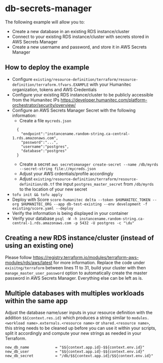 # db-secrets-manager

The following example will allow you to:

- Create a new database in an existing RDS instance/cluster
- Connect to your existing RDS instance/cluster with secrets stored in AWS Secrets Manager
- Create a new username and password, and store it in AWS Secrets Manager

## How to deploy the example
- Configure `existing/resource-definition/terraform/resource-definition/terraform.tfvars.EXAMPLE` with your Humanitec organization, tokens and AWS Credentials
- Configure your existing RDS instance/cluster to be publicly accessible from the Humanitec IPs https://developer.humanitec.com/platform-orchestrator/security/overview/
- Configure an AWS Secrets Manager Secret with the following information:
    - Create a file `mycreds.json`
    ```
      {
        "endpoint":"instancename.random-string.ca-central-1.rds.amazonaws.com",
        "password":"...",
        "username":"postgres",
        "database":"postgres"
      }
    ```
    - Create a secret `aws secretsmanager create-secret --name /db/myrds --secret-string file://mycreds.json`
    - Adjust your AWS crdentials/profile accordingly
    - Adjust `existing/resource-definition/terraform/resource-definition/db.tf` the input `postgres_master_secret` from `/db/myrds` to the location of your new secret
- `tofu init && tofu apply`
- Deploy with Score `score-humanitec delta --token $HUMANITEC_TOKEN --org $HUMANITEC_ORG --app db-test-existing --env development -f existing/score.yaml --deploy`
- Verify the information is being displayed in your container
- Verify your database `psql -W -h instancename.random-string.ca-central-1.rds.amazonaws.com -p 5432 -U postgres -c "\du"`

## Creating a new RDS instance/cluster (instead of using an existing one)
Please follow https://registry.terraform.io/modules/terraform-aws-modules/rds/aws/latest for more information. Replace the code under `exisitng/terraform` between lines 11 to 31, build your cluster with then `manage_master_user_password` option to automatically create the master password in AWS Secrets Manager. Everything else can be left as is.

## Multiple databases with multiples workloads within the same app
Adjust the database name/user inputs in your resource definition with the addition `$${context.res.id}` which produces a string similar to `modules.<workload name>.externals.<resource name>` or `shared.<resource name>`, this string needs to be cleaned up before you can use it within your scripts, split it accordingly and compute your new strings as needed in your Terraform.
```
new_db_name            = "$${context.app.id}-$${context.env.id}"
new_db_user            = "$${context.app.id}-$${context.env.id}"
new_db_secret          = "/db/$${context.app.id}/$${context.env.id}"
```
